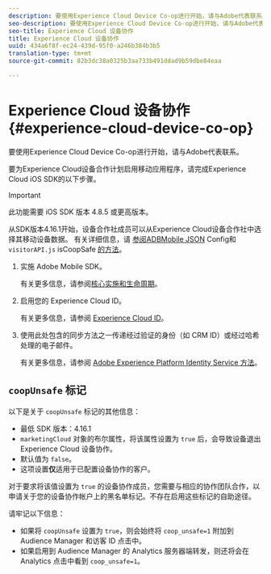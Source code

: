 ```yaml
---
description: 要使用Experience Cloud Device Co-op进行开始，请与Adobe代表联系。
seo-description: 要使用Experience Cloud Device Co-op进行开始，请与Adobe代表联系。
seo-title: Experience Cloud 设备协作
title: Experience Cloud 设备协作
uuid: 434a6f8f-ec24-439d-95f0-a246b384b3b5
translation-type: tm+mt
source-git-commit: 82b3dc38a0325b3aa733b491ddad9b59dbe84eaa

---
```



# Experience Cloud 设备协作 {#experience-cloud-device-co-op}

要使用Experience Cloud Device Co-op进行开始，请与Adobe代表联系。

要为Experience Cloud设备合作计划启用移动应用程序，请完成Experience Cloud iOS SDK的以下步骤。

>[!IMPORTANT]
>
>此功能需要 iOS SDK 版本 4.8.5 或更高版本。

从SDK版本4.16.1开始，设备合作社成员可以从Experience Cloud设备合作社中选择其移动设备数据。 有关详细信息，请 [参阅ADBMobile JSON](/help/ios/configuration/json-config/json-config.md) Config和 `visitorAPI.js` isCoopSafe [的方法](https://docs.adobe.com/content/help/en/id-service/using/id-service-api/configurations/coopsafe.html)。

1. 实施 Adobe Mobile SDK。

   有关更多信息，请参阅[核心实施和生命周期](/help/ios/getting-started/dev-qs.md)。
1. 启用您的 Experience Cloud ID。

   有关更多信息，请参阅 [Experience Cloud ID](/help/ios/marketing-cloud/mcvid.md)。
1. 使用此处包含的同步方法之一传递经过验证的身份（如 CRM ID）或经过哈希处理的电子邮件。

   有关更多信息，请参阅 [Adobe Experience Platform Identity Service 方法](/help/ios/marketing-cloud/mc-methods.md)。

## `coopUnsafe` 标记

以下是关于 `coopUnsafe` 标记的其他信息：

* 最低 SDK 版本：4.16.1
* `marketingCloud` 对象的布尔属性，将该属性设置为 `true` 后，会导致设备退出 Experience Cloud 设备协作。
* 默认值为 `false`。
* 这项设置&#x200B;**仅**&#x200B;适用于已配置设备协作的客户。

对于要求将该值设置为 `true` 的设备协作成员，您需要与相应的协作团队合作，以申请关于您的设备协作帐户上的黑名单标记。不存在启用这些标记的自助途径。

请牢记以下信息：

* 如果将 `coopUnsafe` 设置为 `true`，则会始终将 `coop_unsafe=1` 附加到 Audience Manager 和访客 ID 点击中。
* 如果启用到 Audience Manager 的 Analytics 服务器端转发，则还将会在 Analytics 点击中看到 `coop_unsafe=1`。


